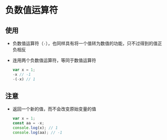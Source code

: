 # 负数值运算符

## 使用

+ 负数值运算符（`-`），也同样具有将一个值转为数值的功能，只不过得到的值正负相反

+ 连用两个负数值运算符，等同于数值运算符

    ```js
    var x = 1;
    -x // -1
    -(-x) // 1
    ```

## 注意

+ 返回一个新的值，而不会改变原始变量的值

    ```js
    var x = 1;
    const aa = -x;
    console.log(x); // 1
    console.log(aa); // -1
    ```
